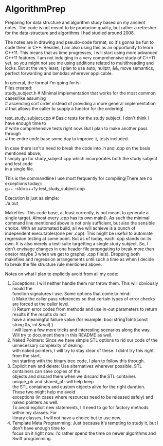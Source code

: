 AlgorithmPrep
=============

Preparing for data structure and algorithm study based on my ancient notes. The code is not meant to be producion quality, but rather a refresher for the data-structure and algorithms I had studied around 2008. 

The notes are in drawing and pseudo-code format, so it's gonna be fun to code them in C++. Besides, I am also using this as an opportunity to learn C++11. This means that as time progresses, I will start using more advanced  C++11 features. I am not indulging in a very comprehensive study of C++11 yet, so you might not see me using additions related to multithreading and locks. But at the very least, I plan to use auto, nullptr, &&, move semantics, perfect forwarding and lambdas wherever applicable.  

In general, the format I'm going for is:  
Files created:  
study_subject.h             # Minimal implementation that works for the most common cases(like assuming   
                            # ascending sort order instead of providing a more general implementation  
                            # that allows the caller to supply a functor for the ordering)  
  
test_study_subject.cpp      # Basic tests for the study subject. I don't think I have enough time to  
                            # write comprehensive tests right now. But I plan to make another pass through  
                            # the entire code base some day to improve it, tests included.  
  
In case there isn't a need to break the code into .h and .cpp on the basis mentioned above,  
I simply go for study_subject.cpp which incorporates both the study subject and test code  
in a single file.  
  
This is the commandline I use most ferquently for compiling(There are no exceptions today):  
g++ -std=c++1y test_study_subject.cpp  
  
Execution is just as simple:  
./a.out  
  
Makefiles: This code base, at least currently, is not meant to generate a single target. Almost every .cpp has its own main(). As such the minimal command line mentioned above is not only sufficient, but also the sensible choice. With an automated build, all we will achieve is a bunch of independent executables(one per .cpp). This might be useful to automate regression testing at some point. But as of today, each .cpp stands on its own. It is also merely a test-suite targetting a single study subject. So, I don't envisage changes in one header file propogating to break more than one(or maybe 3 when we get to graphs) .cpp file(s). Dropping both makefiles and regression arrangements until such a time as when I decide to break the file structure rule mentioned above.


Notes on what I plan to explicitly avoid from all my code:  
1) Exceptions: I will neither handle them nor throw them. This will obviously mould the  
   function signatures I use. Some options that come to mind:   
   i)  Make the caller pass references so that certain types of error checks are forced at the caller level.  
   ii) Return error codes from methods and use in-out parameters to return results if the results do not   
       have a meaningful failure value (for example: bool stringToInt(const string &s, int &rval) )  
   I will learn a few more tricks and interesting scenarios along the way. Will try to document them in this README as well.  
2) Naked Pointers: Since we have simple STL options to rid our code of the unnecessary complexity of dealing  
   with naked pointers, I will try to stay clear of these. I didnt try this right from the start,  
   but starting with the binary tree code, I plan to follow this through.  
3) Explicit new and delete: Use alternatives wherever possible. STL containers can save copies of the   
   objects and discard them when we discard the STL container. unique_ptr and shared_ptr will help keep   
   the STL containers and custom objects alive for the right duration. These two might help me avoid   
   exceptions (in cases where resources need to be released safely) and naked pointers as well.   
   To avoid explicit new statements, I'll need to go for factory methods within my classes. For   
   library classes, I will not have a choice but to use new.   
4) Template Meta Programming: Just because it's tempting to study it, but I don't have enough time to   
   focus on it right now. I'd rather spend the time on newer algorithms and Swift programming.   


